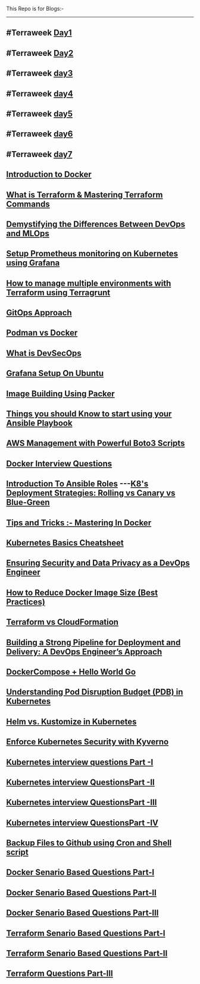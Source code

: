 This Repo is for  Blogs:-

----
#Terraweek [Day1](https://medium.com/@sushantkapare1717/day-1-introduction-to-terraform-and-terraform-basics-db6ce45fef16)
----
#Terraweek [Day2](https://medium.com/@sushantkapare1717/day-2-terraform-configuration-language-hcl-18b3b37a993f)
----
#Terraweek [day3](https://medium.com/@sushantkapare1717/day-3-terraweek-managing-resources-6a5558ff09fc)
----
#Terraweek [day4](https://medium.com/@sushantkapare1717/day-4-terraform-state-management-c6b3e0e4a448)
---
#Terraweek [day5](https://medium.com/@sushantkapare1717/day-5-terraweek-terraform-modules-e802f4c8e2a3)
---
#Terraweek [day6](https://medium.com/@sushantkapare1717/day06-terraweek-terraform-providers-1c70900d7d62)
---
#Terraweek [day7](https://medium.com/@sushantkapare1717/day-7-terraweek-advanced-topics-e8f5b74e19e1)
---
[Introduction to Docker](https://medium.com/@sushantkapare1717/introduction-to-docker-e858e8933a83)
---
[What is Terraform & Mastering Terraform Commands](https://medium.com/@sushantkapare1717/what-is-terraform-mastering-terraform-commands-799e299d566e)
---
[Demystifying the Differences Between DevOps and MLOps](https://medium.com/@sushantkapare1717/demystifying-the-differences-between-devops-and-mlops-225f886f264e)
---
[Setup Prometheus monitoring on Kubernetes using Grafana](https://medium.com/@sushantkapare1717/setup-prometheus-monitoring-on-kubernetes-using-grafana-fe09cb3656f7)
---
[How to manage multiple environments with Terraform using Terragrunt](https://medium.com/@sushantkapare1717/how-to-manage-multiple-environments-with-terraform-using-terragrunt-717340cfc374)
---
[GitOps Approach](https://medium.com/@sushantkapare1717/gitops-approach-2b232a81ac44)
---
[Podman vs Docker](https://medium.com/@sushantkapare1717/podman-vs-docker-f7ae59b46ef1)
---
[What is DevSecOps](https://medium.com/@sushantkapare1717/what-is-devsecops-16126a8c6a68)
---
[Grafana Setup On Ubuntu](https://medium.com/@sushantkapare1717/grafana-setup-on-ubuntu-2e90aa20b76d)
---
[Image Building Using Packer](https://medium.com/@sushantkapare1717/image-building-using-packer-8021a8229816)
---
[Things you should Know to start using your Ansible Playbook](https://medium.com/@sushantkapare1717/things-you-should-know-to-start-using-your-ansible-playbook-7610a86f1e94)
---
[AWS Management with Powerful Boto3 Scripts](https://medium.com/@sushantkapare1717/aws-management-with-powerful-boto3-scripts-e41e154b8bab)
---
[Docker Interview Questions](https://medium.com/@sushantkapare1717/docker-interview-questions-74b517ee8943)
---
[Introduction To Ansible Roles](https://medium.com/@sushantkapare1717/introduction-to-ansible-roles-d1d842dcad4)
---[K8's Deployment Strategies: Rolling vs Canary vs Blue-Green](https://medium.com/@sushantkapare1717/k8s-deployment-strategies-rolling-vs-canary-vs-blue-green-6bffa2d3af99)
---
[Tips and Tricks :- Mastering In Docker](https://medium.com/@sushantkapare1717/tips-and-tricks-mastering-in-docker-4401b954e2c4)
---
[Kubernetes Basics Cheatsheet](https://medium.com/@sushantkapare1717/kubernetes-basics-cheatsheet-fdc6f4f6b208)
---
[Ensuring Security and Data Privacy as a DevOps Engineer](https://medium.com/@sushantkapare1717/ensuring-security-and-data-privacy-as-a-devops-engineer-8837b9eff044)
---
[How to Reduce Docker Image Size (Best Practices)](https://medium.com/@sushantkapare1717/how-to-reduce-docker-image-size-best-practices-c5c3ff71da76)
---
[Terraform vs CloudFormation](https://medium.com/@sushantkapare1717/terraform-vs-cloudformation-eff79f5c3032)
---
[Building a Strong Pipeline for Deployment and Delivery: A DevOps Engineer’s Approach](https://medium.com/@sushantkapare1717/building-a-strong-pipeline-for-deployment-and-delivery-a-devops-engineers-approach-8dab1ee193cc)
---
[DockerCompose + Hello World Go](https://medium.com/@sushantkapare1717/dockercompose-hello-world-go-15f9b77cc70f)
---
[Understanding Pod Disruption Budget (PDB) in Kubernetes](https://medium.com/@sushantkapare1717/understanding-pod-disruption-budget-pdb-in-kubernetes-787c03164d7a)
---
[Helm vs. Kustomize in Kubernetes](https://medium.com/@sushantkapare1717/helm-vs-kustomize-in-kubernetes-cc063bbb4b0e)
---
[Enforce Kubernetes Security with Kyverno](https://medium.com/@sushantkapare1717/enforce-kubernetes-security-with-kyverno-353fa668eaac)
---
[Kubernetes interview questions Part -I](https://medium.com/@sushantkapare1717/kubernetes-interview-questions-part-i-383c4bdeacd4)
---
[Kubernetes interview QuestionsPart -II](https://medium.com/@sushantkapare1717/kubernetes-interview-questionspart-ii-fafa56a9db4b)
---
[Kubernetes interview QuestionsPart -III](https://medium.com/@sushantkapare1717/kubernetes-interview-questionspart-iii-617a6216deb3)
---
[Kubernetes interview QuestionsPart -IV](https://medium.com/@sushantkapare1717/kubernetes-interview-questionspart-iv-fd04daea3b30)
---
[Backup Files to Github using Cron and Shell script](https://medium.com/@sushantkapare1717/backup-files-to-github-using-cron-and-shell-script-30092bd27f81)
---
[Docker Senario Based Questions Part-I](https://medium.com/@sushantkapare1717/docker-senario-based-questions-part-i-92cbe79faba4)
---
[Docker Senario Based Questions Part-II](https://medium.com/@sushantkapare1717/docker-senario-based-questions-part-ii-b98ff8fb60aa)
---
[Docker Senario Based Questions Part-III](https://medium.com/@sushantkapare1717/docker-senario-based-questions-part-iii-8a808489e6ef)
---
[Terraform Senario Based Questions Part-I](https://medium.com/@sushantkapare1717/terraform-senario-based-questions-part-i-36eebf18d844)
---
[Terraform Senario Based Questions Part-II](https://medium.com/@sushantkapare1717/terraform-senario-based-questions-part-ii-71fd702f2535)
---
[Terraform Questions Part-III](https://medium.com/@sushantkapare1717/terraform-questions-part-iii-d742ec57e805)
---
